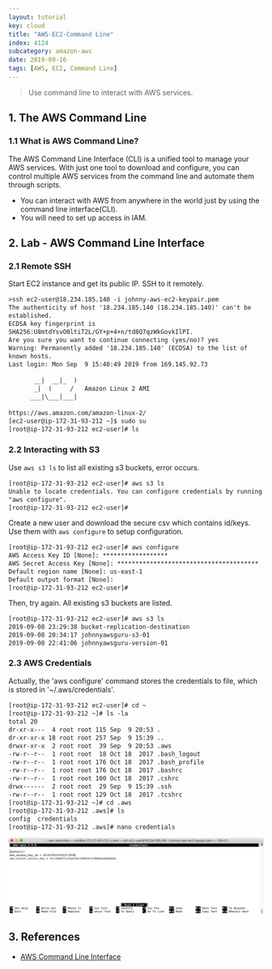 ```yaml
---
layout: tutorial
key: cloud
title: "AWS-EC2-Command Line"
index: 4124
subcategory: amazon-aws
date: 2019-09-16
tags: [AWS, EC2, Command Line]
---
```


> Use command line to interact with AWS services.

## 1. The AWS Command Line
### 1.1 What is AWS Command Line?
The AWS Command Line Interface (CLI) is a unified tool to manage your AWS services. With just one tool to download and configure, you can control multiple AWS services from the command line and automate them through scripts.
* You can interact with AWS from anywhere in the world just by using the command line interface(CLI).
* You will need to set up access in IAM.

## 2. Lab - AWS Command Line Interface
### 2.1 Remote SSH
Start EC2 instance and get its public IP. SSH to it remotely.
```raw
>ssh ec2-user@18.234.185.140 -i johnny-aws-ec2-keypair.pem
The authenticity of host '18.234.185.140 (18.234.185.140)' can't be established.
ECDSA key fingerprint is SHA256:U8mtdYsvO0ltiT2L/GY+p+4+n/td8Q7qzWkGovkIlPI.
Are you sure you want to continue connecting (yes/no)? yes
Warning: Permanently added '18.234.185.140' (ECDSA) to the list of known hosts.
Last login: Mon Sep  9 15:40:49 2019 from 169.145.92.73

       __|  __|_  )
       _|  (     /   Amazon Linux 2 AMI
      ___|\___|___|

https://aws.amazon.com/amazon-linux-2/
[ec2-user@ip-172-31-93-212 ~]$ sudo su
[root@ip-172-31-93-212 ec2-user]# ls
```
### 2.2 Interacting with S3
Use `aws s3 ls` to list all existing s3 buckets, error occurs.
```raw
[root@ip-172-31-93-212 ec2-user]# aws s3 ls
Unable to locate credentials. You can configure credentials by running "aws configure".
[root@ip-172-31-93-212 ec2-user]#
```
Create a new user and download the secure csv which contains id/keys. Use them with `aws configure` to setup configuration.
```raw
[root@ip-172-31-93-212 ec2-user]# aws configure
AWS Access Key ID [None]: ******************
AWS Secret Access Key [None]: ***************************************
Default region name [None]: us-east-1
Default output format [None]:
[root@ip-172-31-93-212 ec2-user]#
```
Then, try again. All existing s3 buckets are listed.
```raw
[root@ip-172-31-93-212 ec2-user]# aws s3 ls
2019-09-08 23:29:38 bucket-replication-destination
2019-09-08 20:34:17 johnnyawsguru-s3-01
2019-09-08 22:41:06 johnnyawsguru-version-01
```
### 2.3 AWS Credentials
Actually, the 'aws configure' command stores the credentials to file, which is stored in '~/.aws/credentials'.
```raw
[root@ip-172-31-93-212 ec2-user]# cd ~
[root@ip-172-31-93-212 ~]# ls -la
total 20
dr-xr-x---  4 root root 115 Sep  9 20:53 .
dr-xr-xr-x 18 root root 257 Sep  9 15:39 ..
drwxr-xr-x  2 root root  39 Sep  9 20:53 .aws
-rw-r--r--  1 root root  18 Oct 18  2017 .bash_logout
-rw-r--r--  1 root root 176 Oct 18  2017 .bash_profile
-rw-r--r--  1 root root 176 Oct 18  2017 .bashrc
-rw-r--r--  1 root root 100 Oct 18  2017 .cshrc
drwx------  2 root root  29 Sep  9 15:39 .ssh
-rw-r--r--  1 root root 129 Oct 18  2017 .tcshrc
[root@ip-172-31-93-212 ~]# cd .aws
[root@ip-172-31-93-212 .aws]# ls
config  credentials
[root@ip-172-31-93-212 .aws]# nano credentials
```
![image](/assets/images/cloud/4124/4-11-ec2-command-line-credentials.png)

## 3. References
* [AWS Command Line Interface](https://aws.amazon.com/cli/)
